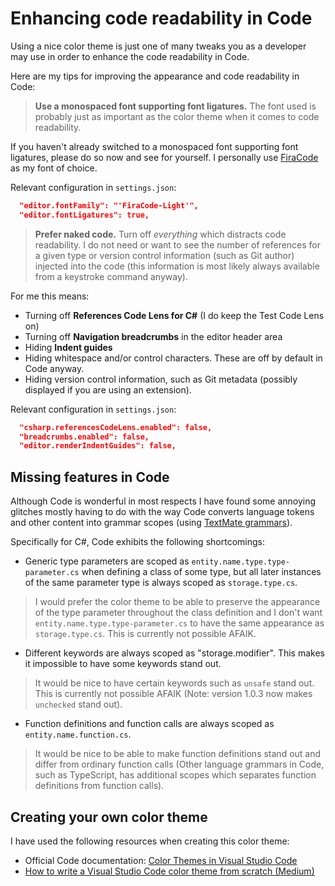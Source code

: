 # Enhancing code readability in Code

Using a nice color theme is just one of many tweaks you as a developer may use in order to enhance the code readability in Code.

Here are my tips for improving the appearance and code readability in Code:

> **Use a monospaced font supporting font ligatures.** The font used is probably just as important as the color theme when it comes to code readability.

If you haven't already switched to a monospaced font supporting font ligatures, please do so now and see for yourself. I personally use [FiraCode](https://github.com/tonsky/FiraCode) as my font of choice.

Relevant configuration in `settings.json`:

``` json
  "editor.fontFamily": "'FiraCode-Light'",
  "editor.fontLigatures": true,
```

> **Prefer naked code.** Turn off *everything* which distracts code readability. I do not need or want to see the number of references for a given type or version control information (such as Git author) injected into the code (this information is most likely always available from a keystroke command anyway).

For me this means:

- Turning off **References Code Lens for C#** (I do keep the Test Code Lens on)
- Turning off **Navigation breadcrumbs** in the editor header area
- Hiding **Indent guides**
- Hiding whitespace and/or control characters. These are off by default in Code anyway.
- Hiding version control information, such as Git metadata (possibly displayed if you are using an extension).

Relevant configuration in `settings.json`:

``` json
  "csharp.referencesCodeLens.enabled": false,
  "breadcrumbs.enabled": false,
  "editor.renderIndentGuides": false,
```

## Missing features in Code

Although Code is wonderful in most respects I have found some annoying glitches mostly having to do with the way Code converts language tokens and other content into grammar scopes (using [TextMate grammars](https://www.sublimetext.com/docs/3/scope_naming.html)).

Specifically for C#, Code exhibits the following shortcomings:

- Generic type parameters are scoped as `entity.name.type.type-parameter.cs` when defining a class of some type, but all later instances of the same parameter type is always scoped as `storage.type.cs`.

> I would prefer the color theme to be able to preserve the appearance of the type parameter throughout the class definition and I don't want `entity.name.type.type-parameter.cs` to have the same appearance as `storage.type.cs`. This is currently not possible AFAIK.

- Different keywords are always scoped as "storage.modifier". This makes it impossible to have some keywords stand out.

> It would be nice to have certain keywords such as `unsafe` stand out. This is currently not possible AFAIK (Note: version 1.0.3 now makes `unchecked` stand out).

- Function definitions and function calls are always scoped as `entity.name.function.cs`.

> It would be nice to be able to make function definitions stand out and differ from ordinary function calls (Other language grammars in Code, such as TypeScript, has additional scopes which separates function definitions from function calls).

## Creating your own color theme

I have used the following resources when creating this color theme:

- Official Code documentation: [Color Themes in Visual Studio Code](https://code.visualstudio.com/docs/getstarted/themes)
- [How to write a Visual Studio Code color theme from scratch (Medium)](https://medium.com/@caludio/how-to-write-a-visual-studio-code-color-theme-from-scratch-7ccb7e5da2aa)